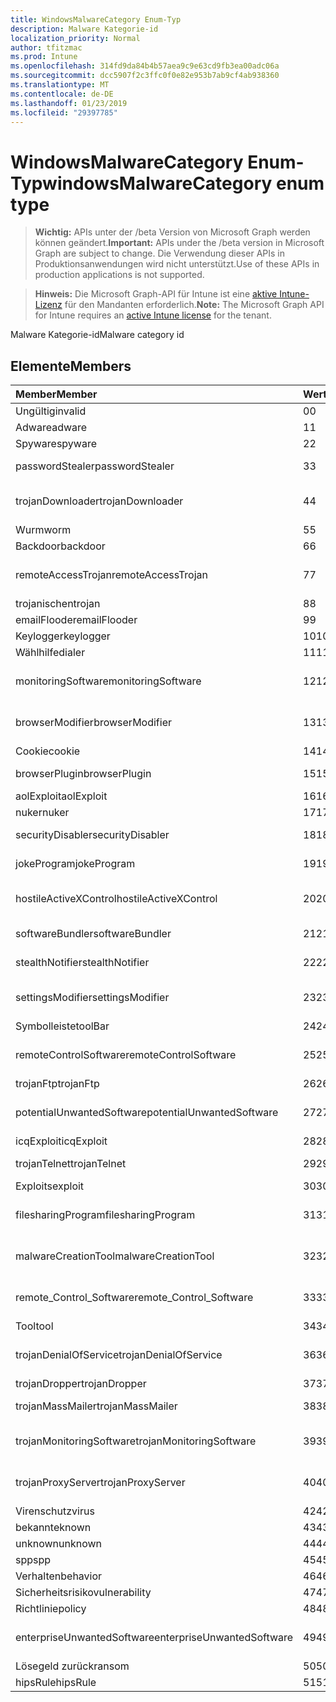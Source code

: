 ```yaml
---
title: WindowsMalwareCategory Enum-Typ
description: Malware Kategorie-id
localization_priority: Normal
author: tfitzmac
ms.prod: Intune
ms.openlocfilehash: 314fd9da84b4b57aea9c9e63cd9fb3ea00adc06a
ms.sourcegitcommit: dcc5907f2c3ffc0f0e82e953b7ab9cf4ab938360
ms.translationtype: MT
ms.contentlocale: de-DE
ms.lasthandoff: 01/23/2019
ms.locfileid: "29397785"
---
```

# <a name="windowsmalwarecategory-enum-type"></a><span data-ttu-id="1c8d3-103">WindowsMalwareCategory Enum-Typ</span><span class="sxs-lookup"><span data-stu-id="1c8d3-103">windowsMalwareCategory enum type</span></span>

> <span data-ttu-id="1c8d3-104">**Wichtig:** APIs unter der /beta Version von Microsoft Graph werden können geändert.</span><span class="sxs-lookup"><span data-stu-id="1c8d3-104">**Important:** APIs under the /beta version in Microsoft Graph are subject to change.</span></span> <span data-ttu-id="1c8d3-105">Die Verwendung dieser APIs in Produktionsanwendungen wird nicht unterstützt.</span><span class="sxs-lookup"><span data-stu-id="1c8d3-105">Use of these APIs in production applications is not supported.</span></span>

> <span data-ttu-id="1c8d3-106">**Hinweis:** Die Microsoft Graph-API für Intune ist eine [aktive Intune-Lizenz](https://go.microsoft.com/fwlink/?linkid=839381) für den Mandanten erforderlich.</span><span class="sxs-lookup"><span data-stu-id="1c8d3-106">**Note:** The Microsoft Graph API for Intune requires an [active Intune license](https://go.microsoft.com/fwlink/?linkid=839381) for the tenant.</span></span>

<span data-ttu-id="1c8d3-107">Malware Kategorie-id</span><span class="sxs-lookup"><span data-stu-id="1c8d3-107">Malware category id</span></span>

## <a name="members"></a><span data-ttu-id="1c8d3-108">Elemente</span><span class="sxs-lookup"><span data-stu-id="1c8d3-108">Members</span></span>
|<span data-ttu-id="1c8d3-109">Member</span><span class="sxs-lookup"><span data-stu-id="1c8d3-109">Member</span></span>|<span data-ttu-id="1c8d3-110">Wert</span><span class="sxs-lookup"><span data-stu-id="1c8d3-110">Value</span></span>|<span data-ttu-id="1c8d3-111">Beschreibung</span><span class="sxs-lookup"><span data-stu-id="1c8d3-111">Description</span></span>|
|:---|:---|:---|
|<span data-ttu-id="1c8d3-112">Ungültig</span><span class="sxs-lookup"><span data-stu-id="1c8d3-112">invalid</span></span>|<span data-ttu-id="1c8d3-113">0</span><span class="sxs-lookup"><span data-stu-id="1c8d3-113">0</span></span>|<span data-ttu-id="1c8d3-114">Ungültig</span><span class="sxs-lookup"><span data-stu-id="1c8d3-114">Invalid</span></span>|
|<span data-ttu-id="1c8d3-115">Adware</span><span class="sxs-lookup"><span data-stu-id="1c8d3-115">adware</span></span>|<span data-ttu-id="1c8d3-116">1</span><span class="sxs-lookup"><span data-stu-id="1c8d3-116">1</span></span>|<span data-ttu-id="1c8d3-117">Adware</span><span class="sxs-lookup"><span data-stu-id="1c8d3-117">Adware</span></span>|
|<span data-ttu-id="1c8d3-118">Spyware</span><span class="sxs-lookup"><span data-stu-id="1c8d3-118">spyware</span></span>|<span data-ttu-id="1c8d3-119">2</span><span class="sxs-lookup"><span data-stu-id="1c8d3-119">2</span></span>|<span data-ttu-id="1c8d3-120">Spyware</span><span class="sxs-lookup"><span data-stu-id="1c8d3-120">Spyware</span></span>|
|<span data-ttu-id="1c8d3-121">passwordStealer</span><span class="sxs-lookup"><span data-stu-id="1c8d3-121">passwordStealer</span></span>|<span data-ttu-id="1c8d3-122">3</span><span class="sxs-lookup"><span data-stu-id="1c8d3-122">3</span></span>|<span data-ttu-id="1c8d3-123">"Password Stealer"</span><span class="sxs-lookup"><span data-stu-id="1c8d3-123">Password stealer</span></span>|
|<span data-ttu-id="1c8d3-124">trojanDownloader</span><span class="sxs-lookup"><span data-stu-id="1c8d3-124">trojanDownloader</span></span>|<span data-ttu-id="1c8d3-125">4</span><span class="sxs-lookup"><span data-stu-id="1c8d3-125">4</span></span>|<span data-ttu-id="1c8d3-126">Trojanischen downloader</span><span class="sxs-lookup"><span data-stu-id="1c8d3-126">Trojan downloader</span></span>|
|<span data-ttu-id="1c8d3-127">Wurm</span><span class="sxs-lookup"><span data-stu-id="1c8d3-127">worm</span></span>|<span data-ttu-id="1c8d3-128">5</span><span class="sxs-lookup"><span data-stu-id="1c8d3-128">5</span></span>|<span data-ttu-id="1c8d3-129">Wurm</span><span class="sxs-lookup"><span data-stu-id="1c8d3-129">Worm</span></span>|
|<span data-ttu-id="1c8d3-130">Backdoor</span><span class="sxs-lookup"><span data-stu-id="1c8d3-130">backdoor</span></span>|<span data-ttu-id="1c8d3-131">6</span><span class="sxs-lookup"><span data-stu-id="1c8d3-131">6</span></span>|<span data-ttu-id="1c8d3-132">Backdoor</span><span class="sxs-lookup"><span data-stu-id="1c8d3-132">Backdoor</span></span>|
|<span data-ttu-id="1c8d3-133">remoteAccessTrojan</span><span class="sxs-lookup"><span data-stu-id="1c8d3-133">remoteAccessTrojan</span></span>|<span data-ttu-id="1c8d3-134">7</span><span class="sxs-lookup"><span data-stu-id="1c8d3-134">7</span></span>|<span data-ttu-id="1c8d3-135">Remotezugriff trojanischen</span><span class="sxs-lookup"><span data-stu-id="1c8d3-135">Remote access Trojan</span></span>|
|<span data-ttu-id="1c8d3-136">trojanischen</span><span class="sxs-lookup"><span data-stu-id="1c8d3-136">trojan</span></span>|<span data-ttu-id="1c8d3-137">8</span><span class="sxs-lookup"><span data-stu-id="1c8d3-137">8</span></span>|<span data-ttu-id="1c8d3-138">Trojanischen</span><span class="sxs-lookup"><span data-stu-id="1c8d3-138">Trojan</span></span>|
|<span data-ttu-id="1c8d3-139">emailFlooder</span><span class="sxs-lookup"><span data-stu-id="1c8d3-139">emailFlooder</span></span>|<span data-ttu-id="1c8d3-140">9</span><span class="sxs-lookup"><span data-stu-id="1c8d3-140">9</span></span>|<span data-ttu-id="1c8d3-141">E-Mail-flooder</span><span class="sxs-lookup"><span data-stu-id="1c8d3-141">Email flooder</span></span>|
|<span data-ttu-id="1c8d3-142">Keylogger</span><span class="sxs-lookup"><span data-stu-id="1c8d3-142">keylogger</span></span>|<span data-ttu-id="1c8d3-143">10</span><span class="sxs-lookup"><span data-stu-id="1c8d3-143">10</span></span>|<span data-ttu-id="1c8d3-144">Keylogger</span><span class="sxs-lookup"><span data-stu-id="1c8d3-144">Keylogger</span></span>|
|<span data-ttu-id="1c8d3-145">Wählhilfe</span><span class="sxs-lookup"><span data-stu-id="1c8d3-145">dialer</span></span>|<span data-ttu-id="1c8d3-146">11</span><span class="sxs-lookup"><span data-stu-id="1c8d3-146">11</span></span>|<span data-ttu-id="1c8d3-147">Wählhilfe</span><span class="sxs-lookup"><span data-stu-id="1c8d3-147">Dialer</span></span>|
|<span data-ttu-id="1c8d3-148">monitoringSoftware</span><span class="sxs-lookup"><span data-stu-id="1c8d3-148">monitoringSoftware</span></span>|<span data-ttu-id="1c8d3-149">12</span><span class="sxs-lookup"><span data-stu-id="1c8d3-149">12</span></span>|<span data-ttu-id="1c8d3-150">Software für die Überwachung</span><span class="sxs-lookup"><span data-stu-id="1c8d3-150">Monitoring software</span></span>|
|<span data-ttu-id="1c8d3-151">browserModifier</span><span class="sxs-lookup"><span data-stu-id="1c8d3-151">browserModifier</span></span>|<span data-ttu-id="1c8d3-152">13</span><span class="sxs-lookup"><span data-stu-id="1c8d3-152">13</span></span>|<span data-ttu-id="1c8d3-153">Browser-Modifizierer</span><span class="sxs-lookup"><span data-stu-id="1c8d3-153">Browser modifier</span></span>|
|<span data-ttu-id="1c8d3-154">Cookie</span><span class="sxs-lookup"><span data-stu-id="1c8d3-154">cookie</span></span>|<span data-ttu-id="1c8d3-155">14</span><span class="sxs-lookup"><span data-stu-id="1c8d3-155">14</span></span>|<span data-ttu-id="1c8d3-156">Cookie</span><span class="sxs-lookup"><span data-stu-id="1c8d3-156">Cookie</span></span>|
|<span data-ttu-id="1c8d3-157">browserPlugin</span><span class="sxs-lookup"><span data-stu-id="1c8d3-157">browserPlugin</span></span>|<span data-ttu-id="1c8d3-158">15</span><span class="sxs-lookup"><span data-stu-id="1c8d3-158">15</span></span>|<span data-ttu-id="1c8d3-159">Browser-Plug-in</span><span class="sxs-lookup"><span data-stu-id="1c8d3-159">Browser plugin</span></span>|
|<span data-ttu-id="1c8d3-160">aolExploit</span><span class="sxs-lookup"><span data-stu-id="1c8d3-160">aolExploit</span></span>|<span data-ttu-id="1c8d3-161">16</span><span class="sxs-lookup"><span data-stu-id="1c8d3-161">16</span></span>|<span data-ttu-id="1c8d3-162">AOL-Exploits</span><span class="sxs-lookup"><span data-stu-id="1c8d3-162">AOL exploit</span></span>|
|<span data-ttu-id="1c8d3-163">nuker</span><span class="sxs-lookup"><span data-stu-id="1c8d3-163">nuker</span></span>|<span data-ttu-id="1c8d3-164">17</span><span class="sxs-lookup"><span data-stu-id="1c8d3-164">17</span></span>|<span data-ttu-id="1c8d3-165">Nuker</span><span class="sxs-lookup"><span data-stu-id="1c8d3-165">Nuker</span></span>|
|<span data-ttu-id="1c8d3-166">securityDisabler</span><span class="sxs-lookup"><span data-stu-id="1c8d3-166">securityDisabler</span></span>|<span data-ttu-id="1c8d3-167">18</span><span class="sxs-lookup"><span data-stu-id="1c8d3-167">18</span></span>|<span data-ttu-id="1c8d3-168">Einschränkt und Sicherheit</span><span class="sxs-lookup"><span data-stu-id="1c8d3-168">Security disabler</span></span>|
|<span data-ttu-id="1c8d3-169">jokeProgram</span><span class="sxs-lookup"><span data-stu-id="1c8d3-169">jokeProgram</span></span>|<span data-ttu-id="1c8d3-170">19</span><span class="sxs-lookup"><span data-stu-id="1c8d3-170">19</span></span>|<span data-ttu-id="1c8d3-171">Scherzprogramm</span><span class="sxs-lookup"><span data-stu-id="1c8d3-171">Joke program</span></span>|
|<span data-ttu-id="1c8d3-172">hostileActiveXControl</span><span class="sxs-lookup"><span data-stu-id="1c8d3-172">hostileActiveXControl</span></span>|<span data-ttu-id="1c8d3-173">20</span><span class="sxs-lookup"><span data-stu-id="1c8d3-173">20</span></span>|<span data-ttu-id="1c8d3-174">Schädlichen ActiveX-Steuerelement</span><span class="sxs-lookup"><span data-stu-id="1c8d3-174">Hostile ActiveX control</span></span>|
|<span data-ttu-id="1c8d3-175">softwareBundler</span><span class="sxs-lookup"><span data-stu-id="1c8d3-175">softwareBundler</span></span>|<span data-ttu-id="1c8d3-176">21</span><span class="sxs-lookup"><span data-stu-id="1c8d3-176">21</span></span>|<span data-ttu-id="1c8d3-177">Software bundler</span><span class="sxs-lookup"><span data-stu-id="1c8d3-177">Software bundler</span></span>|
|<span data-ttu-id="1c8d3-178">stealthNotifier</span><span class="sxs-lookup"><span data-stu-id="1c8d3-178">stealthNotifier</span></span>|<span data-ttu-id="1c8d3-179">22</span><span class="sxs-lookup"><span data-stu-id="1c8d3-179">22</span></span>|<span data-ttu-id="1c8d3-180">Stealth Modifizierer</span><span class="sxs-lookup"><span data-stu-id="1c8d3-180">Stealth modifier</span></span>|
|<span data-ttu-id="1c8d3-181">settingsModifier</span><span class="sxs-lookup"><span data-stu-id="1c8d3-181">settingsModifier</span></span>|<span data-ttu-id="1c8d3-182">23</span><span class="sxs-lookup"><span data-stu-id="1c8d3-182">23</span></span>|<span data-ttu-id="1c8d3-183">Einstellungen Modifizierer</span><span class="sxs-lookup"><span data-stu-id="1c8d3-183">Settings modifier</span></span>|
|<span data-ttu-id="1c8d3-184">Symbolleiste</span><span class="sxs-lookup"><span data-stu-id="1c8d3-184">toolBar</span></span>|<span data-ttu-id="1c8d3-185">24</span><span class="sxs-lookup"><span data-stu-id="1c8d3-185">24</span></span>|<span data-ttu-id="1c8d3-186">Symbolleiste</span><span class="sxs-lookup"><span data-stu-id="1c8d3-186">Toolbar</span></span>|
|<span data-ttu-id="1c8d3-187">remoteControlSoftware</span><span class="sxs-lookup"><span data-stu-id="1c8d3-187">remoteControlSoftware</span></span>|<span data-ttu-id="1c8d3-188">25</span><span class="sxs-lookup"><span data-stu-id="1c8d3-188">25</span></span>|<span data-ttu-id="1c8d3-189">Remotesteuerung software</span><span class="sxs-lookup"><span data-stu-id="1c8d3-189">Remote control software</span></span>|
|<span data-ttu-id="1c8d3-190">trojanFtp</span><span class="sxs-lookup"><span data-stu-id="1c8d3-190">trojanFtp</span></span>|<span data-ttu-id="1c8d3-191">26</span><span class="sxs-lookup"><span data-stu-id="1c8d3-191">26</span></span>|<span data-ttu-id="1c8d3-192">Trojanischen FTP</span><span class="sxs-lookup"><span data-stu-id="1c8d3-192">Trojan FTP</span></span>|
|<span data-ttu-id="1c8d3-193">potentialUnwantedSoftware</span><span class="sxs-lookup"><span data-stu-id="1c8d3-193">potentialUnwantedSoftware</span></span>|<span data-ttu-id="1c8d3-194">27</span><span class="sxs-lookup"><span data-stu-id="1c8d3-194">27</span></span>|<span data-ttu-id="1c8d3-195">Potenzielle unerwünschter software</span><span class="sxs-lookup"><span data-stu-id="1c8d3-195">Potential unwanted software</span></span>|
|<span data-ttu-id="1c8d3-196">icqExploit</span><span class="sxs-lookup"><span data-stu-id="1c8d3-196">icqExploit</span></span>|<span data-ttu-id="1c8d3-197">28</span><span class="sxs-lookup"><span data-stu-id="1c8d3-197">28</span></span>|<span data-ttu-id="1c8d3-198">ICQ-Exploits</span><span class="sxs-lookup"><span data-stu-id="1c8d3-198">ICQ exploit</span></span>|
|<span data-ttu-id="1c8d3-199">trojanTelnet</span><span class="sxs-lookup"><span data-stu-id="1c8d3-199">trojanTelnet</span></span>|<span data-ttu-id="1c8d3-200">29</span><span class="sxs-lookup"><span data-stu-id="1c8d3-200">29</span></span>|<span data-ttu-id="1c8d3-201">Trojanischen telnet</span><span class="sxs-lookup"><span data-stu-id="1c8d3-201">Trojan telnet</span></span>|
|<span data-ttu-id="1c8d3-202">Exploits</span><span class="sxs-lookup"><span data-stu-id="1c8d3-202">exploit</span></span>|<span data-ttu-id="1c8d3-203">30</span><span class="sxs-lookup"><span data-stu-id="1c8d3-203">30</span></span>|<span data-ttu-id="1c8d3-204">Exploits</span><span class="sxs-lookup"><span data-stu-id="1c8d3-204">Exploit</span></span>|
|<span data-ttu-id="1c8d3-205">filesharingProgram</span><span class="sxs-lookup"><span data-stu-id="1c8d3-205">filesharingProgram</span></span>|<span data-ttu-id="1c8d3-206">31</span><span class="sxs-lookup"><span data-stu-id="1c8d3-206">31</span></span>|<span data-ttu-id="1c8d3-207">Datei-sharing-Programm</span><span class="sxs-lookup"><span data-stu-id="1c8d3-207">File sharing program</span></span>|
|<span data-ttu-id="1c8d3-208">malwareCreationTool</span><span class="sxs-lookup"><span data-stu-id="1c8d3-208">malwareCreationTool</span></span>|<span data-ttu-id="1c8d3-209">32</span><span class="sxs-lookup"><span data-stu-id="1c8d3-209">32</span></span>|<span data-ttu-id="1c8d3-210">Tool zum Erstellen von Schadsoftware</span><span class="sxs-lookup"><span data-stu-id="1c8d3-210">Malware creation tool</span></span>|
|<span data-ttu-id="1c8d3-211">remote_Control_Software</span><span class="sxs-lookup"><span data-stu-id="1c8d3-211">remote_Control_Software</span></span>|<span data-ttu-id="1c8d3-212">33</span><span class="sxs-lookup"><span data-stu-id="1c8d3-212">33</span></span>|<span data-ttu-id="1c8d3-213">Remotesteuerung software</span><span class="sxs-lookup"><span data-stu-id="1c8d3-213">Remote control software</span></span>|
|<span data-ttu-id="1c8d3-214">Tool</span><span class="sxs-lookup"><span data-stu-id="1c8d3-214">tool</span></span>|<span data-ttu-id="1c8d3-215">34</span><span class="sxs-lookup"><span data-stu-id="1c8d3-215">34</span></span>|<span data-ttu-id="1c8d3-216">Tool</span><span class="sxs-lookup"><span data-stu-id="1c8d3-216">Tool</span></span>|
|<span data-ttu-id="1c8d3-217">trojanDenialOfService</span><span class="sxs-lookup"><span data-stu-id="1c8d3-217">trojanDenialOfService</span></span>|<span data-ttu-id="1c8d3-218">36</span><span class="sxs-lookup"><span data-stu-id="1c8d3-218">36</span></span>|<span data-ttu-id="1c8d3-219">Trojanischen Denial-of-service</span><span class="sxs-lookup"><span data-stu-id="1c8d3-219">Trojan denial of service</span></span>|
|<span data-ttu-id="1c8d3-220">trojanDropper</span><span class="sxs-lookup"><span data-stu-id="1c8d3-220">trojanDropper</span></span>|<span data-ttu-id="1c8d3-221">37</span><span class="sxs-lookup"><span data-stu-id="1c8d3-221">37</span></span>|<span data-ttu-id="1c8d3-222">Trojaner</span><span class="sxs-lookup"><span data-stu-id="1c8d3-222">Trojan dropper</span></span>|
|<span data-ttu-id="1c8d3-223">trojanMassMailer</span><span class="sxs-lookup"><span data-stu-id="1c8d3-223">trojanMassMailer</span></span>|<span data-ttu-id="1c8d3-224">38</span><span class="sxs-lookup"><span data-stu-id="1c8d3-224">38</span></span>|<span data-ttu-id="1c8d3-225">Trojanischen Masse mailer</span><span class="sxs-lookup"><span data-stu-id="1c8d3-225">Trojan mass mailer</span></span>|
|<span data-ttu-id="1c8d3-226">trojanMonitoringSoftware</span><span class="sxs-lookup"><span data-stu-id="1c8d3-226">trojanMonitoringSoftware</span></span>|<span data-ttu-id="1c8d3-227">39</span><span class="sxs-lookup"><span data-stu-id="1c8d3-227">39</span></span>|<span data-ttu-id="1c8d3-228">Trojanischen Software für die Überwachung</span><span class="sxs-lookup"><span data-stu-id="1c8d3-228">Trojan monitoring software</span></span>|
|<span data-ttu-id="1c8d3-229">trojanProxyServer</span><span class="sxs-lookup"><span data-stu-id="1c8d3-229">trojanProxyServer</span></span>|<span data-ttu-id="1c8d3-230">40</span><span class="sxs-lookup"><span data-stu-id="1c8d3-230">40</span></span>|<span data-ttu-id="1c8d3-231">Trojanischen Proxyserver</span><span class="sxs-lookup"><span data-stu-id="1c8d3-231">Trojan proxy server</span></span>|
|<span data-ttu-id="1c8d3-232">Virenschutz</span><span class="sxs-lookup"><span data-stu-id="1c8d3-232">virus</span></span>|<span data-ttu-id="1c8d3-233">42</span><span class="sxs-lookup"><span data-stu-id="1c8d3-233">42</span></span>|<span data-ttu-id="1c8d3-234">Virenschutz</span><span class="sxs-lookup"><span data-stu-id="1c8d3-234">Virus</span></span>|
|<span data-ttu-id="1c8d3-235">bekannte</span><span class="sxs-lookup"><span data-stu-id="1c8d3-235">known</span></span>|<span data-ttu-id="1c8d3-236">43</span><span class="sxs-lookup"><span data-stu-id="1c8d3-236">43</span></span>|<span data-ttu-id="1c8d3-237">Bekannte</span><span class="sxs-lookup"><span data-stu-id="1c8d3-237">Known</span></span>|
|<span data-ttu-id="1c8d3-238">unknown</span><span class="sxs-lookup"><span data-stu-id="1c8d3-238">unknown</span></span>|<span data-ttu-id="1c8d3-239">44</span><span class="sxs-lookup"><span data-stu-id="1c8d3-239">44</span></span>|<span data-ttu-id="1c8d3-240">Unbekannt</span><span class="sxs-lookup"><span data-stu-id="1c8d3-240">Unknown</span></span>|
|<span data-ttu-id="1c8d3-241">spp</span><span class="sxs-lookup"><span data-stu-id="1c8d3-241">spp</span></span>|<span data-ttu-id="1c8d3-242">45</span><span class="sxs-lookup"><span data-stu-id="1c8d3-242">45</span></span>|<span data-ttu-id="1c8d3-243">SPP</span><span class="sxs-lookup"><span data-stu-id="1c8d3-243">SPP</span></span>|
|<span data-ttu-id="1c8d3-244">Verhalten</span><span class="sxs-lookup"><span data-stu-id="1c8d3-244">behavior</span></span>|<span data-ttu-id="1c8d3-245">46</span><span class="sxs-lookup"><span data-stu-id="1c8d3-245">46</span></span>|<span data-ttu-id="1c8d3-246">Verhalten</span><span class="sxs-lookup"><span data-stu-id="1c8d3-246">Behavior</span></span>|
|<span data-ttu-id="1c8d3-247">Sicherheitsrisiko</span><span class="sxs-lookup"><span data-stu-id="1c8d3-247">vulnerability</span></span>|<span data-ttu-id="1c8d3-248">47</span><span class="sxs-lookup"><span data-stu-id="1c8d3-248">47</span></span>|<span data-ttu-id="1c8d3-249">Sicherheitsrisiko</span><span class="sxs-lookup"><span data-stu-id="1c8d3-249">Vulnerability</span></span>|
|<span data-ttu-id="1c8d3-250">Richtlinie</span><span class="sxs-lookup"><span data-stu-id="1c8d3-250">policy</span></span>|<span data-ttu-id="1c8d3-251">48</span><span class="sxs-lookup"><span data-stu-id="1c8d3-251">48</span></span>|<span data-ttu-id="1c8d3-252">Richtlinie</span><span class="sxs-lookup"><span data-stu-id="1c8d3-252">Policy</span></span>|
|<span data-ttu-id="1c8d3-253">enterpriseUnwantedSoftware</span><span class="sxs-lookup"><span data-stu-id="1c8d3-253">enterpriseUnwantedSoftware</span></span>|<span data-ttu-id="1c8d3-254">49</span><span class="sxs-lookup"><span data-stu-id="1c8d3-254">49</span></span>|<span data-ttu-id="1c8d3-255">Enterprise unerwünschter Software</span><span class="sxs-lookup"><span data-stu-id="1c8d3-255">Enterprise Unwanted Software</span></span>|
|<span data-ttu-id="1c8d3-256">Lösegeld zurück</span><span class="sxs-lookup"><span data-stu-id="1c8d3-256">ransom</span></span>|<span data-ttu-id="1c8d3-257">50</span><span class="sxs-lookup"><span data-stu-id="1c8d3-257">50</span></span>|<span data-ttu-id="1c8d3-258">Lösegeld zurück</span><span class="sxs-lookup"><span data-stu-id="1c8d3-258">Ransom</span></span>|
|<span data-ttu-id="1c8d3-259">hipsRule</span><span class="sxs-lookup"><span data-stu-id="1c8d3-259">hipsRule</span></span>|<span data-ttu-id="1c8d3-260">51</span><span class="sxs-lookup"><span data-stu-id="1c8d3-260">51</span></span>|<span data-ttu-id="1c8d3-261">HIPS-Regel</span><span class="sxs-lookup"><span data-stu-id="1c8d3-261">HIPS Rule</span></span>|




